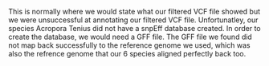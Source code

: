 This is normally where we would state what our filtered VCF file showed but we were unsuccessful at annotating our filtered VCF file. Unfortunatley, our species Acropora Tenius did not have a snpEff database created. In order to create the database, we would need a GFF file. The GFF file we found did not map back successfully to the reference genome we used, which was also the refrence genome that our 6 species aligned perfectly back too.
